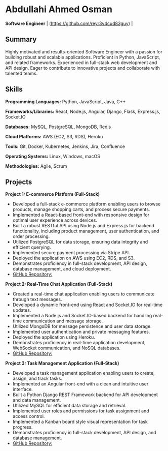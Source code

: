  
# Abdullahi Ahmed Osman

**Software Engineer**  | (https://github.com/reyr3v4cud83guy) | 

## Summary

Highly motivated and results-oriented Software Engineer with a passion for building robust and scalable applications. Proficient in Python, JavaScript, and related frameworks. Experienced in full-stack web development and API design. Eager to contribute to innovative projects and collaborate with talented teams.

## Skills

**Programming Languages:** Python, JavaScript, Java, C++

**Frameworks/Libraries:** React, Node.js, Angular, Django, Flask, Express.js, Socket.IO

**Databases:** MySQL, PostgreSQL, MongoDB, Redis

**Cloud Platforms:** AWS (EC2, S3, RDS), Heroku

**Tools:** Git, Docker, Kubernetes, Jenkins, Jira, Confluence

**Operating Systems:** Linux, Windows, macOS

**Methodologies:** Agile, Scrum

## Projects

**Project 1: E-commerce Platform (Full-Stack)**

* Developed a full-stack e-commerce platform enabling users to browse products, manage shopping carts, and process secure payments.
* Implemented a React-based front-end with responsive design for optimal user experience across devices.
* Built a robust RESTful API using Node.js and Express.js for backend functionality, including product management, user authentication, and order processing.
* Utilized PostgreSQL for data storage, ensuring data integrity and efficient querying.
* Implemented secure payment processing via Stripe API.
* Deployed the application on AWS using EC2, RDS, and S3.
* Demonstrates proficiency in full-stack development, API design, database management, and cloud deployment.
* [GitHub Repository:](https://github.com/expressjs/express) 

**Project 2: Real-Time Chat Application (Full-Stack)**

* Created a real-time chat application enabling users to communicate through text messages.
* Developed a dynamic front-end using React and Socket.IO for real-time updates.
* Implemented a Node.js and Socket.IO-based backend for handling real-time communication and message storage.
* Utilized MongoDB for message persistence and user data storage.
* Implemented user authentication and private messaging features.
* Deployed the application using Heroku.
* Demonstrates proficiency in real-time application development, WebSocket communication, and NoSQL databases.
* [GitHub Repository:](https://github.com/socketio/socket.io)  

**Project 3: Task Management Application (Full-Stack)**

* Developed a task management application enabling users to create, assign, and track tasks.
* Implemented an Angular front-end with a clean and intuitive user interface.
* Built a Python Django REST Framework backend for API development and data management.
* Utilized MySQL for efficient data storage and retrieval.
* Implemented user roles and permissions for task assignment and access control.
* Implemented a Kanban board style visual representation for task progress.
* Demonstrates proficiency in full-stack development, API design, and database management.
* [GitHub Repository:](https://github.com/django/django)

  
 
